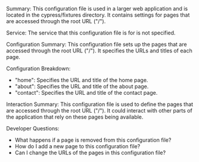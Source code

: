 Summary:
This configuration file is used in a larger web application and is located in the cypress/fixtures directory. It contains settings for pages that are accessed through the root URL ("/").

Service:
The service that this configuration file is for is not specified.

Configuration Summary:
This configuration file sets up the pages that are accessed through the root URL ("/"). It specifies the URLs and titles of each page.

Configuration Breakdown:
- "home": Specifies the URL and title of the home page.
- "about": Specifies the URL and title of the about page.
- "contact": Specifies the URL and title of the contact page.

Interaction Summary:
This configuration file is used to define the pages that are accessed through the root URL ("/"). It could interact with other parts of the application that rely on these pages being available.

Developer Questions:
- What happens if a page is removed from this configuration file?
- How do I add a new page to this configuration file?
- Can I change the URLs of the pages in this configuration file?